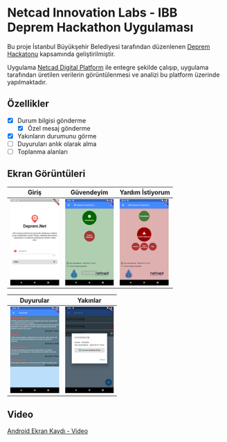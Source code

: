 # Netcad Innovation Labs - IBB Deprem Hackathon Uygulaması

Bu proje İstanbul Büyükşehir Belediyesi tarafından düzenlenen [Deprem Hackatonu](https://depremhackathonu.ibb.istanbul/) kapsamında geliştirilmiştir.

Uygulama [Netcad Digital Platform](https://smart.netcad.com/)  ile entegre şekilde çalışıp,
uygulama tarafından üretilen verilerin görüntülenmesi ve analizi bu platform üzerinde yapılmaktadır.

## Özellikler

- [x] Durum bilgisi gönderme
    *  [x] Özel mesaj gönderme
- [x] Yakınların durumunu görme
- [ ] Duyuruları anlık olarak alma
- [ ] Toplanma alanları

## Ekran Görüntüleri

|    Giriş      |     Güvendeyim        |  Yardım İstiyorum  |
| ------------- | ------------- | ------------- |
| <img src="https://github.com/netcadlabs/ibb-deprem-hackathon-mobil/blob/master/files/Screenshot_1590939616.png"  height="200"/>   | <img src="https://github.com/netcadlabs/ibb-deprem-hackathon-mobil/blob/master/files/Screenshot_1590939637.png"  height="200"/> | <img src="https://github.com/netcadlabs/ibb-deprem-hackathon-mobil/blob/master/files/Screenshot_1590945048.png"  height="200"/> |

|    Duyurular      |     Yakınlar        | 
| ------------- | ------------- | 
| <img src="https://github.com/netcadlabs/ibb-deprem-hackathon-mobil/blob/master/files/Screenshot_1590939722.png"  height="200"/>   | <img src="https://github.com/netcadlabs/ibb-deprem-hackathon-mobil/blob/master/files/Screenshot_1590939820.png"  height="200"/> | 

## Video
[Android Ekran Kaydı - Video](https://github.com/netcadlabs/ibb-deprem-hackathon-mobil/blob/master/files/Screen%20Recording%202020-05-31%20at%2019.51.00.mov) 
